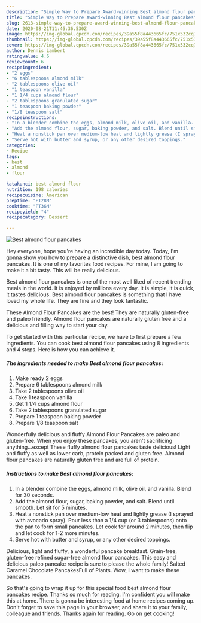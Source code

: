 ```yaml
---
description: "Simple Way to Prepare Award-winning Best almond flour pancakes"
title: "Simple Way to Prepare Award-winning Best almond flour pancakes"
slug: 2613-simple-way-to-prepare-award-winning-best-almond-flour-pancakes
date: 2020-08-21T11:46:36.530Z
image: https://img-global.cpcdn.com/recipes/39a55f8a443665fc/751x532cq70/best-almond-flour-pancakes-recipe-main-photo.jpg
thumbnail: https://img-global.cpcdn.com/recipes/39a55f8a443665fc/751x532cq70/best-almond-flour-pancakes-recipe-main-photo.jpg
cover: https://img-global.cpcdn.com/recipes/39a55f8a443665fc/751x532cq70/best-almond-flour-pancakes-recipe-main-photo.jpg
author: Dennis Lambert
ratingvalue: 4.6
reviewcount: 6
recipeingredient:
- "2 eggs"
- "6 tablespoons almond milk"
- "2 tablespoons olive oil"
- "1 teaspoon vanilla"
- "1 1/4 cups almond flour"
- "2 tablespoons granulated sugar"
- "1 teaspoon baking powder"
- "1/8 teaspoon salt"
recipeinstructions:
- "In a blender combine the eggs, almond milk, olive oil, and vanilla. Blend for 30 seconds."
- "Add the almond flour, sugar, baking powder, and salt. Blend until smooth. Let sit for 5 minutes."
- "Heat a nonstick pan over medium-low heat and lightly grease (I sprayed with avocado spray). Pour less than a 1/4 cup (or 3 tablespoons) onto the pan to form small pancakes. Let cook for around 2 minutes, then flip and let cook for 1-2 more minutes."
- "Serve hot with butter and syrup, or any other desired toppings."
categories:
- Recipe
tags:
- best
- almond
- flour

katakunci: best almond flour 
nutrition: 198 calories
recipecuisine: American
preptime: "PT28M"
cooktime: "PT36M"
recipeyield: "4"
recipecategory: Dessert

---
```



![Best almond flour pancakes](https://img-global.cpcdn.com/recipes/39a55f8a443665fc/751x532cq70/best-almond-flour-pancakes-recipe-main-photo.jpg)

Hey everyone, hope you're having an incredible day today. Today, I'm gonna show you how to prepare a distinctive dish, best almond flour pancakes. It is one of my favorites food recipes. For mine, I am going to make it a bit tasty. This will be really delicious.

Best almond flour pancakes is one of the most well liked of recent trending meals in the world. It is enjoyed by millions every day. It is simple, it is quick, it tastes delicious. Best almond flour pancakes is something that I have loved my whole life. They are fine and they look fantastic.

These Almond Flour Pancakes are the best! They are naturally gluten-free and paleo friendly. Almond flour pancakes are naturally gluten free and a delicious and filling way to start your day.


To get started with this particular recipe, we have to first prepare a few ingredients. You can cook best almond flour pancakes using 8 ingredients and 4 steps. Here is how you can achieve it.

<!--inarticleads1-->

##### The ingredients needed to make Best almond flour pancakes:

1. Make ready 2 eggs
1. Prepare 6 tablespoons almond milk
1. Take 2 tablespoons olive oil
1. Take 1 teaspoon vanilla
1. Get 1 1/4 cups almond flour
1. Take 2 tablespoons granulated sugar
1. Prepare 1 teaspoon baking powder
1. Prepare 1/8 teaspoon salt


Wonderfully delicious and fluffy Almond Flour Pancakes are paleo and gluten-free. When you enjoy these pancakes, you aren&#39;t sacrificing anything…except These fluffy almond flour pancakes taste delicious! Light and fluffy as well as lower carb, protein packed and gluten free. Almond flour pancakes are naturally gluten free and are full of protein. 

<!--inarticleads2-->

##### Instructions to make Best almond flour pancakes:

1. In a blender combine the eggs, almond milk, olive oil, and vanilla. Blend for 30 seconds.
1. Add the almond flour, sugar, baking powder, and salt. Blend until smooth. Let sit for 5 minutes.
1. Heat a nonstick pan over medium-low heat and lightly grease (I sprayed with avocado spray). Pour less than a 1/4 cup (or 3 tablespoons) onto the pan to form small pancakes. Let cook for around 2 minutes, then flip and let cook for 1-2 more minutes.
1. Serve hot with butter and syrup, or any other desired toppings.


Delicious, light and fluffy, a wonderful pancake breakfast. Grain-free, gluten-free refined sugar-free almond flour pancakes. This easy and delicious paleo pancake recipe is sure to please the whole family! Salted Caramel Chocolate PancakesFull of Plants. Wow, I want to make these pancakes. 

So that's going to wrap it up for this special food best almond flour pancakes recipe. Thanks so much for reading. I'm confident you will make this at home. There is gonna be interesting food at home recipes coming up. Don't forget to save this page in your browser, and share it to your family, colleague and friends. Thanks again for reading. Go on get cooking!
